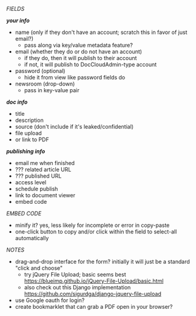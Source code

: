 *FIELDS*

***your info***
* name (only if they don't have an account; scratch this in favor of just email?) 
	* pass along via key/value metadata feature?
* email (whether they do or do not have an account)
	* if they do, then it will publish to their account
	* if not, it will publish to DocCloudAdmin-type account
* password (optional)
	* hide it from view like password fields do
* newsroom (drop-down)
	* pass in key-value pair

***doc info***
* title
* description
* source (don't include if it's leaked/confidential)
* file upload
* or link to PDF

***publishing info***
* email me when finished
* ??? related article URL 
* ??? published URL
* access level
* schedule publish
* link to document viewer
* embed code

*EMBED CODE*
* minify it? yes, less likely for incomplete or error in copy-paste
* one-click button to copy and/or click within the field to select-all automatically

*NOTES*
* drag-and-drop interface for the form? initially it will just be a standard "click and choose"
	* try jQuery File Upload; basic seems best https://blueimp.github.io/jQuery-File-Upload/basic.html
	* also check out this Django implementation https://github.com/sigurdga/django-jquery-file-upload
* use Google oauth for login?
* create bookmarklet that can grab a PDF open in your browser?